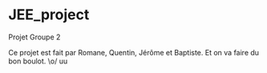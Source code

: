# JEE_project
Projet Groupe 2

Ce projet est fait par Romane, Quentin, Jérôme et Baptiste.
Et on va faire du bon boulot. \o/
uu
